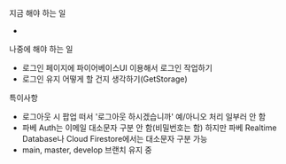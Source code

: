 지금 해야 하는 일

-

나중에 해야 하는 일

- 로그인 페이지에 파이어베이스UI 이용해서 로그인 작업하기
- 로그인 유지 어떻게 할 건지 생각하기(GetStorage)

특이사항

- 로그아웃 시 팝업 떠서 '로그아웃 하시겠습니까' 예/아니오 처리 일부러 안 함
- 파베 Auth는 이메일 대소문자 구분 안 함(비밀번호는 함)
  하지만 파베 Realtime Database나 Cloud Firestore에서는 대소문자 구분 가능
- main, master, develop 브랜치 유지 중
